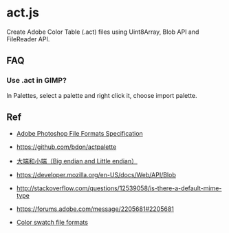 # act.js

Create Adobe Color Table (.act) files using Uint8Array, Blob API and FileReader API.

## FAQ

### Use .act in GIMP?

In Palettes, select a palette and right click it, choose import palette.

## Ref

- [Adobe Photoshop File Formats Specification](http://www.adobe.com/devnet-apps/photoshop/fileformatashtml/)

- https://github.com/bdon/actpalette

- [大端和小端（Big endian and Little endian）](http://www.cnblogs.com/luxiaoxun/archive/2012/09/05/2671697.html)

- https://developer.mozilla.org/en-US/docs/Web/API/Blob

- http://stackoverflow.com/questions/12539058/is-there-a-default-mime-type

- https://forums.adobe.com/message/2205681#2205681

- [Color swatch file formats](http://www.selapa.net/swatches/colors/fileformats.php)
